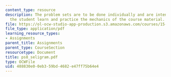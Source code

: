 ```yaml
---
content_type: resource
description: The problem sets are to be done individually and are intended to help
  the student learn and practice the mechanics of the course material.
file: https://ol-ocw-studio-app-production.s3.amazonaws.com/courses/15-501-introduction-to-financial-and-managerial-accounting-spring-2004/488830e00eb359bd4682e47ff75b64e4_ps8_seligram.pdf
file_type: application/pdf
learning_resource_types:
- Assignments
parent_title: Assignments
parent_type: CourseSection
resourcetype: Document
title: ps8_seligram.pdf
type: OCWFile
uid: 488830e0-0eb3-59bd-4682-e47ff75b64e4
---
```

